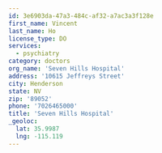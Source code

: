 ```yaml
---
id: 3e6903da-47a3-484c-af32-a7ac3a3f128e
first_name: Vincent
last_name: Ho
license_type: DO
services:
  - psychiatry
category: doctors
org_name: 'Seven Hills Hospital'
address: '10615 Jeffreys Street'
city: Henderson
state: NV
zip: '89052'
phone: '7026465000'
title: 'Seven Hills Hospital'
_geoloc:
  lat: 35.9987
  lng: -115.119
---
```

